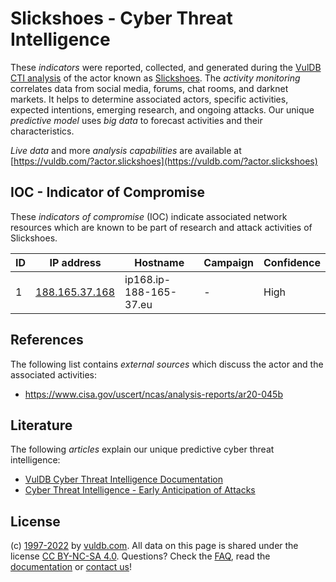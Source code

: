 # Slickshoes - Cyber Threat Intelligence

These _indicators_ were reported, collected, and generated during the [VulDB CTI analysis](https://vuldb.com/?kb.cti) of the actor known as [Slickshoes](https://vuldb.com/?actor.slickshoes). The _activity monitoring_ correlates data from social media, forums, chat rooms, and darknet markets. It helps to determine associated actors, specific activities, expected intentions, emerging research, and ongoing attacks. Our unique _predictive model_ uses _big data_ to forecast activities and their characteristics.

_Live data_ and more _analysis capabilities_ are available at [https://vuldb.com/?actor.slickshoes](https://vuldb.com/?actor.slickshoes)

## IOC - Indicator of Compromise

These _indicators of compromise_ (IOC) indicate associated network resources which are known to be part of research and attack activities of Slickshoes.

ID | IP address | Hostname | Campaign | Confidence
-- | ---------- | -------- | -------- | ----------
1 | [188.165.37.168](https://vuldb.com/?ip.188.165.37.168) | ip168.ip-188-165-37.eu | - | High

## References

The following list contains _external sources_ which discuss the actor and the associated activities:

* https://www.cisa.gov/uscert/ncas/analysis-reports/ar20-045b

## Literature

The following _articles_ explain our unique predictive cyber threat intelligence:

* [VulDB Cyber Threat Intelligence Documentation](https://vuldb.com/?kb.cti)
* [Cyber Threat Intelligence - Early Anticipation of Attacks](https://www.scip.ch/en/?labs.20201022)

## License

(c) [1997-2022](https://vuldb.com/?kb.changelog) by [vuldb.com](https://vuldb.com/?kb.about). All data on this page is shared under the license [CC BY-NC-SA 4.0](https://creativecommons.org/licenses/by-nc-sa/4.0/). Questions? Check the [FAQ](https://vuldb.com/?kb.faq), read the [documentation](https://vuldb.com/?kb) or [contact us](https://vuldb.com/?contact)!
